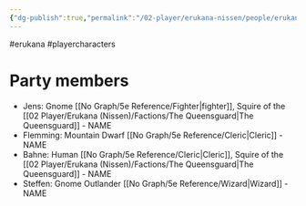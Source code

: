 ```yaml
---
{"dg-publish":true,"permalink":"/02-player/erukana-nissen/people/erukana-party-characters/"}
---
```


#erukana #playercharacters 

# Party members

- Jens: Gnome [[No Graph/5e Reference/Fighter\|fighter]], Squire  of the [[02 Player/Erukana (Nissen)/Factions/The Queensguard\|The Queensguard]]  - NAME
- Flemming: Mountain Dwarf [[No Graph/5e Reference/Cleric\|Cleric]] - NAME
- Bahne: Human [[No Graph/5e Reference/Cleric\|Cleric]], Squire of the [[02 Player/Erukana (Nissen)/Factions/The Queensguard\|The Queensguard]] - NAME
- Steffen: Gnome Outlander [[No Graph/5e Reference/Wizard\|Wizard]]  - NAME
